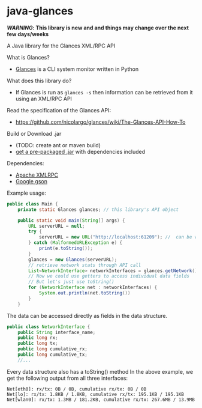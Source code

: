 java-glances
============

<b><i>WARNING</i>: This library is new and and things may change over the next few days/weeks</b>

A Java library for the Glances XML/RPC API<br>

What is Glances?
- [Glances](https://github.com/nicolargo/glances.git) is a CLI system monitor written in Python

What does this library do?
- If Glances is run as ```glances -s``` then information can be retrieved from it using an XML/RPC API

Read the specification of the Glances API:
- https://github.com/nicolargo/glances/wiki/The-Glances-API-How-To

Build or Download .jar
- (TODO: create ant or maven build)
- [get a pre-packaged .jar](https://www.dropbox.com/s/dfg8x7g1lw5i4qm/java-glances-0.5.jar) with dependencies included
 
Dependencies:
- [Apache XMLRPC](http://ws.apache.org/xmlrpc/)
- [Google gson](https://code.google.com/p/google-gson/)

Example usage:
```java
public class Main {
    private static Glances glances; // this library's API object

    public static void main(String[] args) {
        URL serverURL = null;
        try {
            serverURL = new URL("http://localhost:61209"); //  can be with or without trailing '/RPC2'
        } catch (MalformedURLException e) {
            print(e.toString());
        }
        glances = new Glances(serverURL);
        // retrieve network stats through API call
        List<NetworkInterface> networkInterfaces = glances.getNetwork();
        // Now we could use getters to access individual data fields
        // But let's just use toString()
        for (NetworkInterface net : networkInterfaces) {
            System.out.println(net.toString())
        }
    }
```
The data can be accessed directly as fields in the data structure.
```java
public class NetworkInterface {
    public String interface_name;
    public long rx;
    public long tx;
    public long cumulative_rx;
    public long cumulative_tx;
    //...
```
Every data structure also has a toString() method
In the above example, we get the following output from all three interfaces:
```
Net[eth0]: rx/tx: 0B / 0B, cumulative rx/tx: 0B / 0B
Net[lo]: rx/tx: 1.8KB / 1.8KB, cumulative rx/tx: 195.1KB / 195.1KB
Net[wlan0]: rx/tx: 1.3MB / 181.2KB, cumulative rx/tx: 267.6MB / 13.9MB
```	
